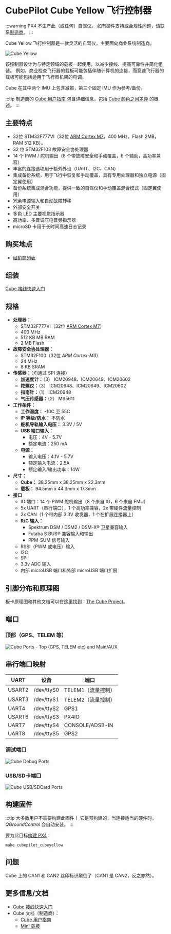 # CubePilot Cube Yellow 飞行控制器

:::warning
PX4 不生产此（或任何）自驾仪。
如有硬件支持或合规性问题，请联系[制造商](https://cubepilot.org/#/home)。
:::

Cube Yellow 飞行控制器是一款灵活的自驾仪，主要面向商业系统制造商。

![Cube Yellow](../../assets/flight_controller/cube/yellow/cube_yellow_hero.jpg)

该控制器设计为与特定领域的载板一起使用，以减少接线、提高可靠性并简化组装。
例如，商业检查飞行器的载板可能包括伴随计算机的连接，而竞速飞行器的载板可能包括适用于飞行器机架的电调。

Cube 在其中两个 IMU 上包含减振，第三个固定 IMU 作为参考/备份。

:::tip
制造商的 [Cube 用户指南](https://docs.cubepilot.org/user-guides/autopilot/the-cube) 包含详细信息，包括 [Cube 颜色之间差异](https://docs.cubepilot.org/user-guides/autopilot/the-cube/introduction/specifications) 的概述。
:::

## 主要特点

- 32位 STM32F777VI（32位 [ARM Cortex M7](https://en.wikipedia.org/wiki/ARM_Cortex-M#Cortex-M7)，400 MHz，Flash 2MB，RAM 512 KB）。
- 32 位 STM32F103 故障安全协处理器 <!-- check -->
- 14 个 PWM / 舵机输出（8 个带故障安全和手动覆盖，6 个辅助，高功率兼容）
- 丰富的连接选项用于额外外设（UART、I2C、CAN）
- 集成备份系统，用于飞行中恢复和手动覆盖，具有专用处理器和独立电源（固定翼使用）
- 备份系统集成混合功能，提供一致的自驾仪和手动覆盖混合模式（固定翼使用）
- 冗余电源输入和自动故障转移
- 外部安全开关
- 多色 LED 主要视觉指示器
- 高功率、多音调压电音频指示器
- microSD 卡用于长时间高速日志记录

<a id="stores"></a>

## 购买地点

- [经销商列表](https://www.cubepilot.com/#/reseller/list)

## 组装

[Cube 接线快速入门](../assembly/quick_start_cube.md)

## 规格

- **处理器：**
  - STM32F777VI（32位 [ARM Cortex M7](https://en.wikipedia.org/wiki/ARM_Cortex-M#Cortex-M7)）
  - 400 MHz
  - 512 KB MB RAM
  - 2 MB Flash
- **故障安全协处理器：** <!-- inconsistent info on failsafe processor: 32 bit STM32F103 failsafe co-processor -->
  - STM32F100（32位 _ARM Cortex-M3_）
  - 24 MHz
  - 8 KB SRAM
- **传感器：**（均通过 SPI 连接）
  - **加速度计：**（3） ICM20948、ICM20649、ICM20602
  - **陀螺仪：**（3） ICM20948、ICM20649、ICM20602
  - **指南针：**（1） ICM20948
  - **气压传感器：**（2） MS5611
- **工作条件：**
  - **工作温度：** -10C 至 55C
  - **IP 等级/防水：** 不防水
  - **舵机导轨输入电压：** 3.3V / 5V
  - **USB 端口输入：**
    - 电压：4V - 5.7V
    - 额定电流：250 mA
  - **电源：**
    - 输入电压：4.1V - 5.7V
    - 额定输入电流：2.5A
    - 额定输入/输出功率：14W
- **尺寸：**
  - **Cube：** 38.25mm x 38.25mm x 22.3mm
  - **载板：** 94.5mm x 44.3mm x 17.3mm
- **接口**
  - IO 端口：14 个 PWM 舵机输出（8 个来自 IO，6 个来自 FMU）
  - 5x UART（串行端口），1 个高功率兼容，2x 带硬件流量控制
  - 2x CAN（1 个带内部 3.3V 收发器，1 个在扩展连接器上）
  - **R/C 输入：**
    - Spektrum DSM / DSM2 / DSM-X® 卫星兼容输入
    - Futaba S.BUS® 兼容输入和输出
    - PPM-SUM 信号输入
  - RSSI（PWM 或电压）输入
  - I2C
  - SPI
  - 3.3v ADC 输入
  - 内部 microUSB 端口和外部 microUSB 端口扩展

## 引脚分布和原理图

板卡原理图和其他文档可以在这里找到：[The Cube Project](https://github.com/proficnc/The-Cube)。

## 端口

### 顶部（GPS、TELEM 等）

![Cube Ports - Top (GPS, TELEM etc) and Main/AUX](../../assets/flight_controller/cube/cube_ports_top_main.jpg)

## 串行端口映射

| UART   | 设备       | 端口                  |
| ------ | ---------- | --------------------- |
| USART2 | /dev/ttyS0 | TELEM1（流量控制）    |
| USART3 | /dev/ttyS1 | TELEM2（流量控制）    |
| UART4  | /dev/ttyS2 | GPS1                  |
| USART6 | /dev/ttyS3 | PX4IO                 |
| UART7  | /dev/ttyS4 | CONSOLE/ADSB-IN       |
| UART8  | /dev/ttyS5 | GPS2                  |

### 调试端口

![Cube Debug Ports](../../assets/flight_controller/cube/cube_ports_debug.jpg)

### USB/SD卡端口

![Cube USB/SDCard Ports](../../assets/flight_controller/cube/cube_ports_usb_sdcard.jpg)

## 构建固件

:::tip
大多数用户不需要构建此固件！
它是预构建的，当连接适当的硬件时，_QGroundControl_ 会自动安装。
:::

要为此目标[构建 PX4](../dev_setup/building_px4.md)：

```
make cubepilot_cubeyellow
```

## 问题

Cube 上的 CAN1 和 CAN2 丝印标识颠倒了（CAN1 是 CAN2，反之亦然）。

## 更多信息/文档

- [Cube 接线快速入门](../assembly/quick_start_cube.md)
- Cube 文档（制造商）：
  - [Cube 用户指南](https://docs.cubepilot.org/user-guides/autopilot/the-cube)
  - [Mini 载板](https://docs.cubepilot.org/user-guides/carrier-boards/mini-carrier-board)
